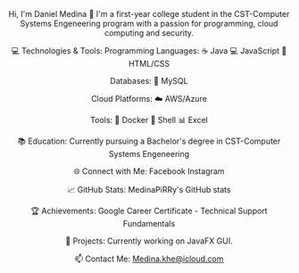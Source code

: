 <div align="center">
Hi, I'm Daniel Medina 👋
I'm a first-year college student in the CST-Computer Systems Engeneering program with a passion for programming, cloud computing and security.

💻 Technologies & Tools:
Programming Languages: ☕ Java 💻 JavaScript 🎨 HTML/CSS

Databases: 💾 MySQL

Cloud Platforms: ☁️ AWS/Azure

Tools: 🐳 Docker 🐚 Shell 📊 Excel

📚 Education:
Currently pursuing a Bachelor's degree in CST-Computer Systems Engeneering

🌐 Connect with Me:
Facebook Instagram

📈 GitHub Stats:
MedinaPiRRy's GitHub stats

🏆 Achievements:
Google Career Certificate - Technical Support Fundamentals

🔧 Projects:
Currently working on JavaFX GUI.

📫 Contact Me:
Medina.khe@icloud.com

</div>
